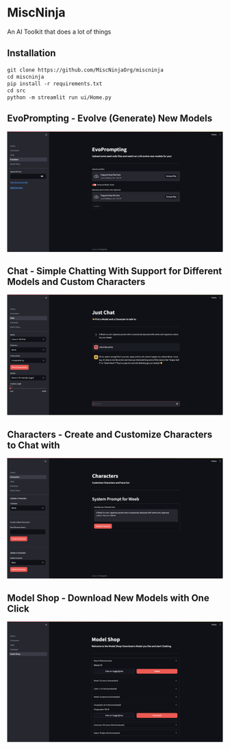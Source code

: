 # MiscNinja

An AI Toolkit that does a lot of things

## Installation

```
git clone https://github.com/MiscNinjaOrg/miscninja
cd miscninja
pip install -r requirements.txt
cd src
python -m streamlit run ui/Home.py
```

## EvoPrompting - Evolve (Generate) New Models

![evo](assets/evo.png)

## Chat - Simple Chatting With Support for Different Models and Custom Characters

![chat](assets/chat.png)

## Characters - Create and Customize Characters to Chat with

![characters](assets/characters.png)

## Model Shop - Download New Models with One Click

![shop](assets/shop.png)
